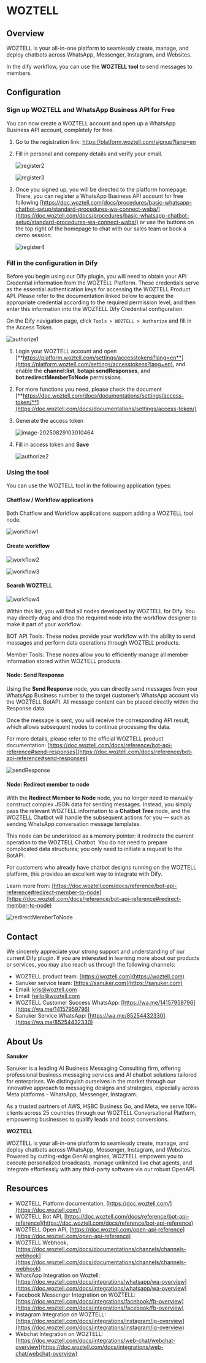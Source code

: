 # WOZTELL

## Overview

WOZTELL is your all-in-one platform to seamlessly create, manage, and deploy chatbots across WhatsApp, Messenger, Instagram, and Websites.

In the dify workflow, you can use the **WOZTELL tool** to send messages to members.

## Configuration

### Sign up WOZTELL and WhatsApp Business API for Free

You can now create a WOZTELL account and open up a WhatsApp Business API account, completely for free.

1. Go to the registration link: <https://platform.woztell.com/signup?lang=en>

2. Fill in personal and company details and verify your email.

    ![register2](https://store.sanuker.cn/nn/images/register2.png)

    ![register3](https://store.sanuker.cn/nn/images/register3.png)

3. Once you signed up, you will be directed to the platform homepage. There, you can register a WhatsApp Business API account for free following [https://doc.woztell.com/docs/procedures/basic-whatsapp-chatbot-setup/standard-procedures-wa-connect-waba/](https://doc.woztell.com/docs/procedures/basic-whatsapp-chatbot-setup/standard-procedures-wa-connect-waba/) or use the buttons on the top right of the homepage to chat with our sales team or book a demo session.

    ![register4](https://store.sanuker.cn/nn/images/register4.png)

### Fill in the configuration in Dify

Before you begin using our Dify plugin, you will need to obtain your API Credential information from the WOZTELL Platform. These credentials serve as the essential authentication keys for accessing the WOZTELL Product API. Please refer to the documentation linked below to acquire the appropriate credential according to the required permission level, and then enter this information into the WOZTELL Dify Credential configuration.

On the Dify navigation page, click `Tools > WOZTELL > Authorize` and fill in the Access Token.

![authorize1](./_assets/woztell_1.png)

1. Login your WOZTELL account and open [**https://platform.woztell.com/settings/accesstokens?lang=en**](https://platform.woztell.com/settings/accesstokens?lang=en), and enable the **channel:list**, **botapi:sendResponses**, and **bot:redirectMemberToNode** permissions.

2. For more functions you need, please check the document [**https://doc.woztell.com/docs/documentations/settings/access-token/**](https://doc.woztell.com/docs/documentations/settings/access-token/)

3. Generate the access token

    ![image-20250829103010464](https://store.sanuker.cn/nn/images/image-20250829103010464.png)

4. Fill in access token and **Save**

    ![authorize2](./_assets/woztell_2.png)

### Using the tool

You can use the WOZTELL tool in the following application types:

#### Chatflow / Workflow applications

Both Chatflow and Workflow applications support adding a WOZTELL tool node.

![workflow1](./_assets/woztell_3.png)

#### Create workflow

![workflow2](./_assets/woztell_4.png)

![workflow3](./_assets/woztell_5.png)

#### Search WOZTELL

![workflow4](./_assets/woztell_6.png)

Within this list, you will find all nodes developed by WOZTELL for Dify. You may directly drag and drop the required node into the workflow designer to make it part of your workflow.

BOT API Tools: These nodes provide your workflow with the ability to send messages and perform data operations through WOZTELL products.

Member Tools: These nodes allow you to efficiently manage all member information stored within WOZTELL products.

#### Node: Send Response

Using the **Send Response** node, you can directly send messages from your WhatsApp Business number to the target customer’s WhatsApp account via the WOZTELL BotAPI. All message content can be placed directly within the Response data.

Once the message is sent, you will receive the corresponding API result, which allows subsequent nodes to continue processing the data.

For more details, please refer to the official WOZTELL product documentation: [https://doc.woztell.com/docs/reference/bot-api-reference#send-responses](https://doc.woztell.com/docs/reference/bot-api-reference#send-responses)

![sendResponse](./_assets/woztell_7.png)

#### Node: Redirect member to node

With the **Redirect Member to Node** node, you no longer need to manually construct complex JSON data for sending messages. Instead, you simply pass the relevant WOZTELL information to a **Chatbot Tree** node, and the WOZTELL Chatbot will handle the subsequent actions for you — such as sending WhatsApp conversation message templates.

This node can be understood as a memory pointer: it redirects the current operation to the WOZTELL Chatbot. You do not need to prepare complicated data structures; you only need to initiate a request to the BotAPI.

For customers who already have chatbot designs running on the WOZTELL platform, this provides an excellent way to integrate with Dify.

Learn more from: [https://doc.woztell.com/docs/reference/bot-api-reference#redirect-member-to-node](https://doc.woztell.com/docs/reference/bot-api-reference#redirect-member-to-node)

![redirectMemberToNode](./_assets/woztell_8.png)

## Contact

We sincerely appreciate your strong support and understanding of our current Dify plugin. If you are interested in learning more about our products or services, you may also reach us through the following channels:

* WOZTELL product team: [https://woztell.com](https://woztell.com)
* Sanuker service team: [https://sanuker.com](https://sanuker.com)
* Email: [kris@woztell.com](mailto:kris@woztell.com)
* Email: [hello@woztell.com](mailto:hello@woztell.com)
* WOZTELL Customer Success WhatsApp: [https://wa.me/14157959796](https://wa.me/14157959796)
* Sanuker Service WhatsApp: [https://wa.me/85254432330](https://wa.me/85254432330)

## About Us

**Sanuker**

Sanuker is a leading AI Business Messaging Consulting firm, offering professional business messaging services and AI chatbot solutions tailored for enterprises. We distinguish ourselves in the market through our innovative approach to messaging designs and strategies, especially across Meta platforms - WhatsApp, Messenger, Instagram.

As a trusted partners of AWS, HSBC Business Go, and Meta, we serve 10K+ clients across 25 countries through our WOZTELL Conversational Platform, empowering businesses to qualify leads and boost conversions.

**WOZTELL**

WOZTELL is your all-in-one platform to seamlessly create, manage, and deploy chatbots across WhatsApp, Messenger, Instagram, and Websites. Powered by cutting-edge GenAI engines, WOZTELL empowers you to execute personalized broadcasts, manage unlimited live chat agents, and integrate effortlessly with any third-party software via our robust OpenAPI.

## Resources

* WOZTELL Platform documentation, [https://doc.woztell.com/](https://doc.woztell.com/)
* WOZTELL Bot API, [https://doc.woztell.com/docs/reference/bot-api-reference](https://doc.woztell.com/docs/reference/bot-api-reference)
* WOZTELL Open API, [https://doc.woztell.com/open-api-reference](https://doc.woztell.com/open-api-reference)
* WOZTELL Webhook, [https://doc.woztell.com/docs/documentations/channels/channels-webhook](https://doc.woztell.com/docs/documentations/channels/channels-webhook)
* WhatsApp Integration on Woztell: [https://doc.woztell.com/docs/integrations/whatsapp/wa-overview](https://doc.woztell.com/docs/integrations/whatsapp/wa-overview)
* Facebook Messenger Integration on WOZTELL: [https://doc.woztell.com/docs/integrations/facebook/fb-overview](https://doc.woztell.com/docs/integrations/facebook/fb-overview)
* Instagram Integration on WOZTELL: [https://doc.woztell.com/docs/integrations/instagram/ig-overview](https://doc.woztell.com/docs/integrations/instagram/ig-overview)
* Webchat Integration on WOZTELL: [https://doc.woztell.com/docs/integrations/web-chat/webchat-overview](https://doc.woztell.com/docs/integrations/web-chat/webchat-overview)
